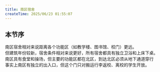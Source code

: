 ```yaml
---
title: 南区宿舍
createTime: 2025/06/23 01:55:07
---
```


## 本节序

南区宿舍相对来说距离各个功能区（如教学楼、图书馆、校门）更远。  
但建筑年份较新，宿舍条件相对来说更好，所有宿舍都具有独立卫浴和上床下桌。  
南区具有食堂和操场，但主要的功能区都在北区，到达北区必须从地下通道穿行
事实上南区有独立的出入口，但这个门只对搬运行李返校、离校的学生开放。  